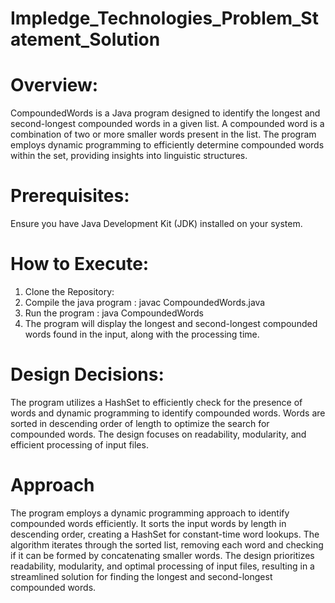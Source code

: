 # Impledge_Technologies_Problem_Statement_Solution

# Overview:
CompoundedWords is a Java program designed to identify the longest and second-longest compounded words in a given list. A compounded word is a combination of two or more smaller words present in the list. The program employs dynamic programming to efficiently determine compounded words within the set, providing insights into linguistic structures.

# Prerequisites:
Ensure you have Java Development Kit (JDK) installed on your system.

# How to Execute:
1. Clone the Repository:
2. Compile the java program : javac CompoundedWords.java
3. Run the program : java CompoundedWords
4. The program will display the longest and second-longest compounded words found in the input, along with the processing time.

# Design Decisions:
The program utilizes a HashSet to efficiently check for the presence of words and dynamic programming to identify compounded words.
Words are sorted in descending order of length to optimize the search for compounded words.
The design focuses on readability, modularity, and efficient processing of input files.

# Approach
The program employs a dynamic programming approach to identify compounded words efficiently. It sorts the input words by length in descending order, creating a HashSet for constant-time word lookups. The algorithm iterates through the sorted list, removing each word and checking if it can be formed by concatenating smaller words. The design prioritizes readability, modularity, and optimal processing of input files, resulting in a streamlined solution for finding the longest and second-longest compounded words.



